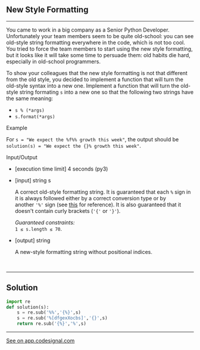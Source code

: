 

## New Style Formatting
---
You came to work in a big company as a Senior Python Developer. Unfortunately your team members seem to be quite old-school: you can see old-style string formatting everywhere in the code, which is not too cool. You tried to force the team members to start using the new style formatting, but it looks like it will take some time to persuade them: old habits die hard, especially in old-school programmers.

To show your colleagues that the new style formatting is not that different from the old style, you decided to implement a function that will turn the old-style syntax into a new one. Implement a function that will turn the old-style string formating `s` into a new one so that the following two strings have the same meaning:

-   `s % (*args)`
-   `s.format(*args)`

Example

For `s = "We expect the %f%% growth this week"`, the output should be\
`solution(s) = "We expect the {}% growth this week"`.

Input/Output

-   [execution time limit] 4 seconds (py3)

-   [input] string s

    A correct old-style formatting string. It is guaranteed that each `%` sign in it is always followed either by a correct conversion type or by another `'%'` sign (see [this](https://docs.python.org/2/library/string.html#format-specification-mini-language) for reference). It is also guaranteed that it doesn't contain curly brackets (`'{'` or `'}'`).

    *Guaranteed constraints:*\
    `1 ≤ s.length ≤ 70`.

-   [output] string

    A new-style formatting string without positional indices.
<br>

---
## Solution

```python
import re
def solution(s):
    s = re.sub('%%','{%}',s)
    s = re.sub('%[dfgexXocbs]','{}',s)
    return re.sub('{%}','%',s)
```
---
[See on app.codesignal.com](https://app.codesignal.com/arcade/python-arcade/slithering-in-strings/GADdmPKQivSzQGYLw)